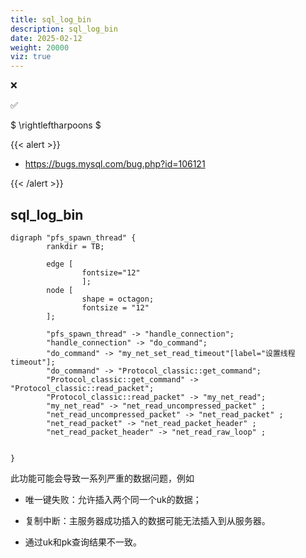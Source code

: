 ```yaml
---
title: sql_log_bin
description: sql_log_bin
date: 2025-02-12
weight: 20000
viz: true
---
```


<style>
th, td {
  border: 1px solid rgb(190, 190, 190);
}
</style>

&#10060;

&#9989;

$ \rightleftharpoons $

{{< alert >}}

- https://bugs.mysql.com/bug.php?id=106121

{{< /alert >}}


## sql_log_bin


```viz-dot
digraph "pfs_spawn_thread" {
        rankdir = TB;

        edge [
                fontsize="12"
                ];
        node [
                shape = octagon;
                fontsize = "12"
        ];

        "pfs_spawn_thread" -> "handle_connection";
        "handle_connection" -> "do_command";
        "do_command" -> "my_net_set_read_timeout"[label="设置线程timeout"];
        "do_command" -> "Protocol_classic::get_command";
        "Protocol_classic::get_command" -> "Protocol_classic::read_packet";
        "Protocol_classic::read_packet" -> "my_net_read";
        "my_net_read" -> "net_read_uncompressed_packet" ;
        "net_read_uncompressed_packet" -> "net_read_packet" ;
        "net_read_packet" -> "net_read_packet_header" ;
        "net_read_packet_header" -> "net_read_raw_loop" ;


}
```


此功能可能会导致一系列严重的数据问题，例如

- 唯一键失败：允许插入两个同一个uk的数据；

- 复制中断：主服务器成功插入的数据可能无法插入到从服务器。

- 通过uk和pk查询结果不一致。






